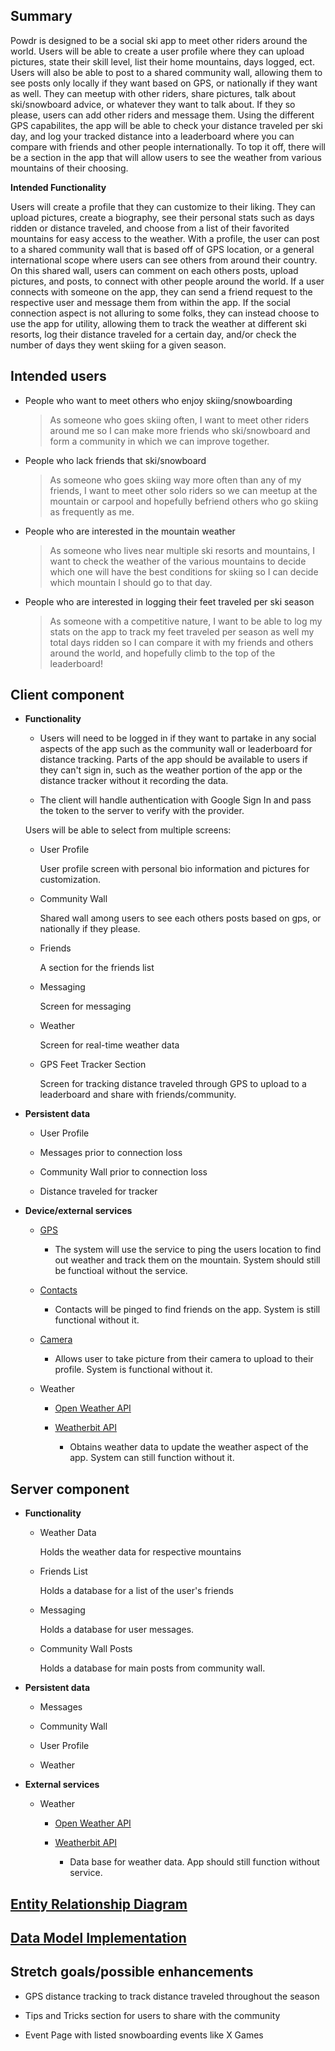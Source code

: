 ## Summary

Powdr is designed to be a social ski app to meet other riders around the world. Users will be able to create a user profile where they can upload pictures, state their skill level, list their home mountains, days logged, ect. Users will also be able to post to a shared community wall, allowing them to see posts only locally if they want based on GPS, or nationally if they want as well. 
They can meetup with other riders, share pictures, talk about ski/snowboard advice, or whatever they want to talk about. If they so please, users can add other riders and message them. Using the different GPS capabilites, the app will be able to check your distance traveled per ski day, and log your tracked distance into a leaderboard where you can compare with friends and other people internationally. 
To top it off, there will be a section in the app that will allow users to see the weather from various mountains of their choosing.

 **Intended Functionality**

Users will create a profile that they can customize to their liking. They can upload pictures, create a biography, see their personal stats such as days ridden or distance traveled, and choose from a list of their favorited mountains for easy access to the weather.
With a profile, the user can post to a shared community wall that is based off of GPS location, or a general international scope where users can see others from around their country. On this shared wall, users can comment on each others posts, upload pictures, and posts, to connect with 
other people around the world. If a user connects with someone on the app, they can send a friend request to the respective user and message them from within the app. If the social connection aspect is not alluring to some folks, they can instead choose to use the app for utility, allowing them to track the weather at different ski resorts, log their distance traveled for a certain day, 
and/or check the number of days they went skiing for a given season.

## Intended users

* People who want to meet others who enjoy skiing/snowboarding

	> As someone who goes skiing often, I want to meet other riders around me so I can make more friends who ski/snowboard and form a community in which we can improve together.
	
* People who lack friends that ski/snowboard

	> As someone who goes skiing way more often than any of my friends, I want to meet other solo riders so we can meetup at the mountain or carpool and hopefully befriend others who go skiing as frequently as me.

* People who are interested in the mountain weather

	> As someone who lives near multiple ski resorts and mountains, I want to check the weather of the various mountains to decide which one will have the best conditions for skiing so I can decide which mountain I should go to that day.

* People who are interested in logging their feet traveled per ski season

	> As someone with a competitive nature, I want to be able to log my stats on the app to track my feet traveled per season as well my total days ridden so I can compare it with my friends and others around the world, and hopefully climb to the top of the leaderboard!

## Client component

* **Functionality**

	* Users will need to be logged in if they want to partake in any social aspects of the app such as the community wall or leaderboard for distance tracking. Parts of the app should be available to 
	users if they can't sign in, such as the weather portion of the app or the distance tracker without it recording the data.
	
	* The client will handle authentication with Google Sign In and pass the token to the server to verify with the provider.

	Users will be able to select from multiple screens:
	
	* User Profile
	
	  User profile screen with personal bio information and pictures for customization.
		
	* Community Wall
	
	  Shared wall among users to see each others posts based on gps, or nationally if they please.
		
	* Friends
	
	  A section for the friends list
		
	* Messaging
	
	  Screen for messaging
		
	* Weather
	
	  Screen for real-time weather data
		
	* GPS Feet Tracker Section
	
	  Screen for tracking distance traveled through GPS to upload to a leaderboard and share with friends/community.
    
* **Persistent data**

    * User Profile
	
	* Messages prior to connection loss
	
	* Community Wall prior to connection loss
	
	* Distance traveled for tracker
	
* **Device/external services**

	* [GPS](https://developer.android.com/training/location)
	
		* The system will use the service to ping the users location to find out weather and track them on the mountain. System should still be functioal without the service.
	
	* [Contacts](https://developer.android.com/reference/android/provider/ContactsContract)
	
		* Contacts will be pinged to find friends on the app. System is still functional without it.
	
	* [Camera](https://developer.android.com/guide/topics/media/camera)
	
		* Allows user to take picture from their camera to upload to their profile. System is functional without it.
	
	* Weather
	
		* [Open Weather API](https://rapidapi.com/community/api/open-weather-map)
		
		* [Weatherbit API](https://rapidapi.com/weatherbit/api/weather)
		
			* Obtains weather data to update the weather aspect of the app. System can still function without it.
		
## Server component

* **Functionality**

    * Weather Data
	
	  Holds the weather data for respective mountains
	
	* Friends List
	
	  Holds a database for a list of the user's friends
	
	* Messaging
	
	  Holds a database for user messages.
	
	* Community Wall Posts
	
	  Holds a database for main posts from community wall.
	  
* **Persistent data**

    * Messages
	
	* Community Wall
	
	* User Profile

	* Weather 
	
* **External services**

    * Weather
	
		* [Open Weather API](https://rapidapi.com/community/api/open-weather-map)
		
		* [Weatherbit API](https://rapidapi.com/weatherbit/api/weather)
		
			* Data base for weather data. App should still function without service.


## [Entity Relationship Diagram](powdr-erd.md)
## [Data Model Implementation](entities.md)

## Stretch goals/possible enhancements 

* GPS distance tracking to track distance traveled throughout the season

* Tips and Tricks section for users to share with the community
	
* Event Page with listed snowboarding events like X Games
